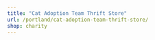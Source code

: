 ```yaml
---
title: "Cat Adoption Team Thrift Store"
url: /portland/cat-adoption-team-thrift-store/
shop: charity
---
```

